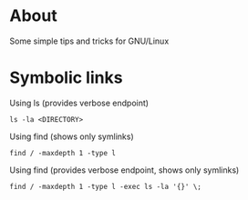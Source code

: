 # About

Some simple tips and tricks for GNU/Linux

# Symbolic links

Using ls (provides verbose endpoint)
```
ls -la <DIRECTORY>
```

Using find (shows only symlinks) 
```
find / -maxdepth 1 -type l
```

Using find (provides verbose endpoint, shows only symlinks) 
```
find / -maxdepth 1 -type l -exec ls -la '{}' \;
```
